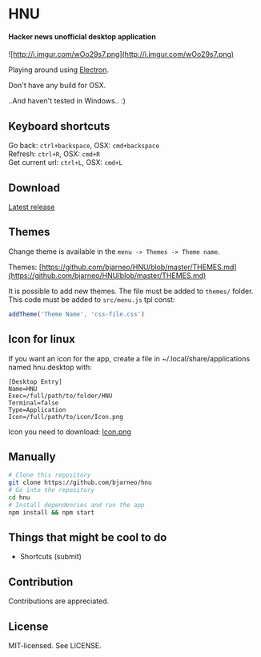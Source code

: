 # HNU
#### Hacker news unofficial desktop application

![http://i.imgur.com/wOo29s7.png](http://i.imgur.com/wOo29s7.png)

Playing around using [Electron](https://github.com/electron/electron).

Don't have any build for OSX.

..And haven't tested in Windows.. :)

## Keyboard shortcuts
Go back: `ctrl+backspace`, OSX: `cmd+backspace`  
Refresh: `ctrl+R`, OSX: `cmd+R`  
Get current url: `ctrl+L`, OSX: `cmd+L`  

## Download
[Latest release](https://github.com/bjarneo/hnu/releases/latest)

## Themes
Change theme is available in the `menu -> Themes -> Theme name`.

Themes: [https://github.com/bjarneo/HNU/blob/master/THEMES.md](https://github.com/bjarneo/HNU/blob/master/THEMES.md)  

It is possible to add new themes. The file must be added to `themes/` folder.  
This code must be added to `src/menu.js` tpl const:
```js
addTheme('Theme Name', 'css-file.css')
```

## Icon for linux
If you want an icon for the app, create a file in ~/.local/share/applications named
hnu.desktop with:
```
[Desktop Entry]
Name=HNU
Exec=/full/path/to/folder/HNU
Terminal=false
Type=Application
Icon=/full/path/to/icon/Icon.png
```
Icon you need to download: [Icon.png](https://github.com/bjarneo/HNU/blob/master/media/Icon.png)

## Manually

```bash
# Clone this repository
git clone https://github.com/bjarneo/hnu
# Go into the repository
cd hnu
# Install dependencies and run the app
npm install && npm start
```

Things that might be cool to do
------
* Shortcuts (submit)

Contribution
------
Contributions are appreciated.

License
------
MIT-licensed. See LICENSE.

